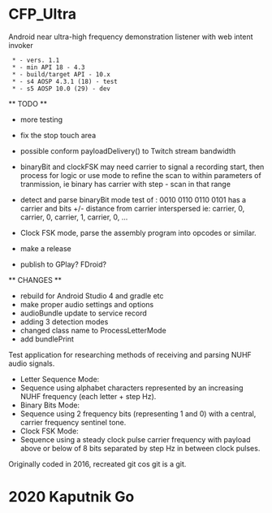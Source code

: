 # CFP_Ultra
Android near ultra-high frequency demonstration listener with web intent invoker

	 * - vers. 1.1
	 * - min API 18 - 4.3
	 * - build/target API - 10.x
	 * - s4 AOSP 4.3.1 (18) - test
	 * - s5 AOSP 10.0 (29) - dev

** TODO **
- more testing
- fix the stop touch area
- possible conform payloadDelivery() to Twitch stream bandwidth
- binaryBit and clockFSK may need carrier to signal a recording start, then process for logic
    or use mode to refine the scan to within parameters of tranmission, ie binary has carrier with step - scan in that range
- detect and parse binaryBit mode test of : 0010 0110 0110 0101
    has a carrier and bits +/- distance from carrier interspersed
    ie: carrier, 0, carrier, 0, carrier, 1, carrier, 0, ...
    

- Clock FSK mode, parse the assembly program into opcodes or similar.    
- make a release
- publish to GPlay? FDroid?

** CHANGES **
- rebuild for Android Studio 4 and gradle etc
- make proper audio settings and options
- audioBundle update to service record
- adding 3 detection modes 
- changed class name to ProcessLetterMode
- add bundlePrint
	 
Test application for researching methods of receiving and parsing NUHF audio signals.
 - Letter Sequence Mode:
 - Sequence using alphabet characters represented by an increasing NUHF frequency (each letter + step Hz).
 - Binary Bits Mode:
 - Sequence using 2 frequency bits (representing 1 and 0) with a central, carrier frequency sentinel tone.
 - Clock FSK Mode:
 - Sequence using a steady clock pulse carrier frequency with payload above or below of 8 bits separated by step Hz in between clock pulses.
 
 Originally coded in 2016, recreated git cos git is a git.

# 2020 Kaputnik Go
